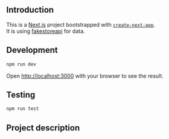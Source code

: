 ## Introduction

This is a [Next.js](https://nextjs.org) project bootstrapped with [`create-next-app`](https://nextjs.org/docs/app/api-reference/cli/create-next-app).<br>
It is using [fakestoreapi](https://fakestoreapi.com) for data.

## Development

```bash
npm run dev
```

Open [http://localhost:3000](http://localhost:3000) with your browser to see the result.

## Testing

```bash
npm run test
```

## Project description
